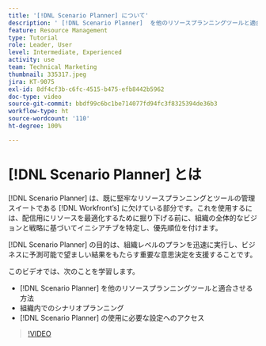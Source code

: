 ```yaml
---
title: '[!DNL Scenario Planner] について'
description: ' [!DNL Scenario Planner]  を他のリソースプランニングツールと適合させる方法について説明します。次に、 [!DNL Scenario Planner] の設定方法について説明します。'
feature: Resource Management
type: Tutorial
role: Leader, User
level: Intermediate, Experienced
activity: use
team: Technical Marketing
thumbnail: 335317.jpeg
jira: KT-9075
exl-id: 8df4cf3b-c6fc-4515-b475-efb8442b5962
doc-type: video
source-git-commit: bbdf99c6bc1be714077fd94fc3f8325394de36b3
workflow-type: ht
source-wordcount: '110'
ht-degree: 100%

---
```


# [!DNL Scenario Planner] とは

[!DNL Scenario Planner] は、既に堅牢なリソースプランニングとツールの管理スイートである [!DNL Workfront’s] に欠けている部分です。これを使用するには、配信用にリソースを最適化するために掘り下げる前に、組織の全体的なビジョンと戦略に基づいてイニシアチブを特定し、優先順位を付けます。

[!DNL Scenario Planner] の目的は、組織レベルのプランを迅速に実行し、ビジネスに予測可能で望ましい結果をもたらす重要な意思決定を支援することです。

このビデオでは、次のことを学習します。

* [!DNL Scenario Planner] を他のリソースプランニングツールと適合させる方法
* 組織内でのシナリオプランニング
* [!DNL Scenario Planner] の使用に必要な設定へのアクセス

>[!VIDEO](https://video.tv.adobe.com/v/335317/?quality=12&learn=on&enablevpops=1)
